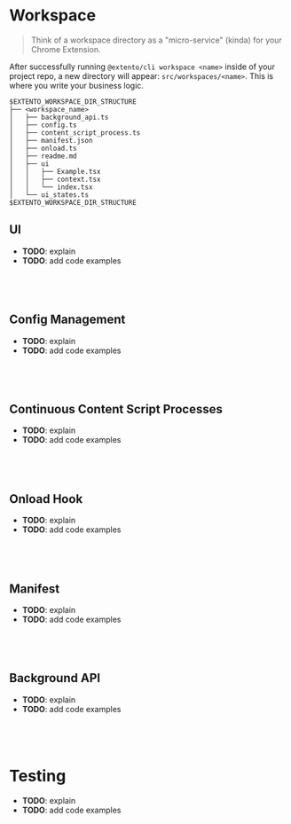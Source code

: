 # Workspace

> Think of a workspace directory as a "micro-service" (kinda) for your Chrome Extension.

After successfully running ```@extento/cli workspace <name>``` inside of your project repo, a new directory will appear: ```src/workspaces/<name>```. This is where you write your business logic.

```
$EXTENTO_WORKSPACE_DIR_STRUCTURE
├── <workspace_name>
│   ├── background_api.ts
│   ├── config.ts
│   ├── content_script_process.ts
│   ├── manifest.json
│   ├── onload.ts
│   ├── readme.md
│   ├── ui
│   │   ├── Example.tsx
│   │   ├── context.tsx
│   │   └── index.tsx
│   └── ui_states.ts
$EXTENTO_WORKSPACE_DIR_STRUCTURE
```

  ## UI

 - **TODO**: explain
 - **TODO**: add code examples

 ```
 



 ```

 ## Config Management

 - **TODO**: explain
 - **TODO**: add code examples

 ```
 



 ```

 ## Continuous Content Script Processes

 - **TODO**: explain
 - **TODO**: add code examples

 ```
 



 ```

 ## Onload Hook

 - **TODO**: explain
 - **TODO**: add code examples

 ```
 



 ```

 ## Manifest

 - **TODO**: explain
 - **TODO**: add code examples

 ```
 



 ```

 ## Background API

 - **TODO**: explain
 - **TODO**: add code examples

 ```
 



 ```

# Testing

 - **TODO**: explain
 - **TODO**: add code examples

 ```
 



 ```